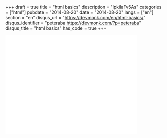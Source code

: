 +++
draft = true
title = "html basics"
description = "lpkiIaFv5As"
categories = ["html"]
pubdate = "2014-08-20"
date = "2014-08-20"
langs = ["en"]
section = "en"
disqus_url = "https://devmonk.com/en/html-basics/"
disqus_identifier = "peteraba https://devmonk.com/?p=peteraba"
disqus_title = "html basics"
has_code = true
+++
<iframe width="420" height="315" src="//www.youtube.com/embed/lpkiIaFv5As" frameborder="0" allowfullscreen></iframe>